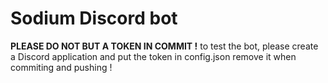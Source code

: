 # Sodium Discord bot

**PLEASE DO NOT BUT A TOKEN IN COMMIT !**
to test the bot, please create a Discord application and put the token in config.json
remove it when commiting and pushing !